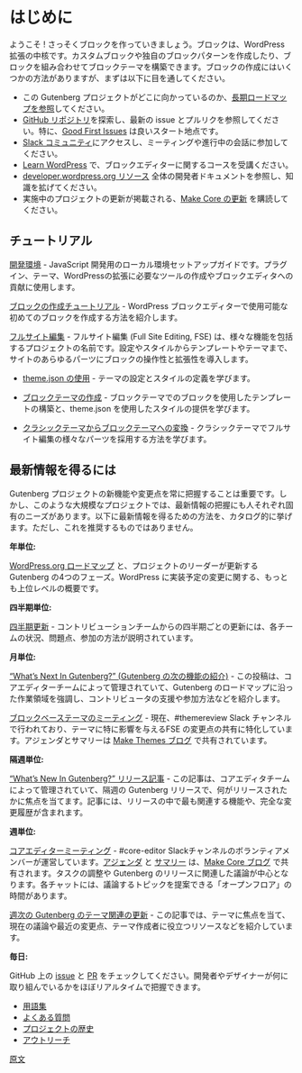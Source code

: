 <!-- 
# Getting Started
 -->
# はじめに

<!-- 
Welcome! Let's get started building with blocks. Blocks are at the core of extending WordPress. You can create custom blocks, your own block patterns, or combine them together to build a block theme. At a high level, here are a few ways to begin your journey but read on to explore more:
 -->
ようこそ ! さっそくブロックを作っていきましょう。ブロックは、WordPress 拡張の中核です。カスタムブロックや独自のブロックパターンを作成したり、ブロックを組み合わせてブロックテーマを構築できます。ブロックの作成にはいくつかの方法がありますが、まずは以下に目を通してください。

<!-- 
- Learn more about where this work is going by [reviewing the long term roadmap](https://wordpress.org/about/roadmap/).
- Explore the [GitHub repo](https://github.com/WordPress/gutenberg/) to see the latest issues and PRs folks are working on, especially [Good First Issues](https://github.com/WordPress/gutenberg/issues?q=is%3Aopen+is%3Aissue+label%3A%22Good+First+Issue%22).
- Join the [Slack community](https://make.wordpress.org/chat/) to join meetings, ongoing conversations, and more. 
- Take courses on how to use the block editor and more on [Learn WordPress](https://learn.wordpress.org/). 
- Expand your knowledge by reviewing more developer docs at the overall [developer.wordpress.org resource](https://developer.wordpress.org/).
- Subscribe to [updates on Make Core](https://make.wordpress.org/core/), the main site where ongoing project updates happen.
 -->
- この Gutenberg プロジェクトがどこに向かっているのか、[長期ロードマップを参照](https://wordpress.org/about/roadmap/)してください。
- [GitHub リポジトリ](https://github.com/WordPress/gutenberg/)を探索し、最新の issue とプルリクを参照してください。特に、[Good First Issues](https://github.com/WordPress/gutenberg/issues?q=is%3Aopen+is%3Aissue+label%3A%22Good+First+Issue%22) は良いスタート地点です。
- [Slack コミュニティ](https://make.wordpress.org/chat/)にアクセスし、ミーティングや進行中の会話に参加してください。
- [Learn WordPress](https://learn.wordpress.org/) で、ブロックエディターに関するコースを受講ください。 
- [developer.wordpress.org リソース](https://developer.wordpress.org/) 全体の開発者ドキュメントを参照し、知識を拡げてください。
- 実施中のプロジェクトの更新が掲載される、[Make Core の更新](https://make.wordpress.org/core/) を購読してください。

<!-- 
## Tutorials
 -->
## チュートリアル

<!-- 
[Development Environment](/docs/getting-started/devenv/README.md) - A guide to setup your local environment for JavaScript development for creating plugins, themes, and the tools you will need to extend WordPress or contribute to the block editor.
 -->
[開発環境](https://ja.wordpress.org/team/handbook/block-editor/getting-started/devenv/) - JavaScript 開発用のローカル環境セットアップガイドです。プラグイン、テーマ、WordPressの拡張に必要なツールの作成やブロックエディタへの貢献に使用します。

<!-- 
[Create a Block Tutorial](/docs/getting-started/create-block/README.md) - Learn how to create your first block for the WordPress block editor.
 -->
[ブロックの作成チュートリアル](https://ja.wordpress.org/team/handbook/block-editor/getting-started/create-block/) - WordPress ブロックエディターで使用可能な初めてのブロックを作成する方法を紹介します。

<!-- 
[Full Site Editing](/docs/getting-started/full-site-editing.md) - Full Site Editing (FSE) is an umbrella project name for the collection of features that bring the experience and extendability of blocks to all parts of your site—from settings and styles, to templates and themes, and more.
 -->
[フルサイト編集](https://ja.wordpress.org/team/handbook/block-editor/getting-started/full-site-editing/) - フルサイト編集 (Full Site Editing, FSE) は、様々な機能を包括するプロジェクトの名前です。設定やスタイルからテンプレートやテーマまで、サイトのあらゆるパーツにブロックの操作性と拡張性を導入します。

<!-- 
-   Learn [about using theme.json](/docs/how-to-guides/themes/theme-json.md) to define settings and styles for your theme.
 -->
-   [theme.json の使用](https://ja.wordpress.org/team/handbook/block-editor/how-to-guides/themes/theme-json/) - テーマの設定とスタイルの定義を学びます。

<!-- 
-   [Create a Block Theme](/docs/how-to-guides/themes/create-block-theme.md) - Learn how block themes use blocks to build templates and the theme.json to provide styles.
 -->
-   [ブロックテーマの作成](https://ja.wordpress.org/team/handbook/block-editor/how-to-guides/themes/create-block-theme/) - ブロックテーマでのブロックを使用したテンプレートの構築と、theme.json を使用したスタイルの提供を学びます。

<!-- 
-   [Convert a Classic Theme to a Block Theme](https://developer.wordpress.org/themes/block-themes/converting-a-classic-theme-to-a-block-theme/) - Learn how to adopt various pieces of full site editing in your classic theme.
 -->
-   [クラシックテーマからブロックテーマへの変換](https://developer.wordpress.org/themes/block-themes/converting-a-classic-theme-to-a-block-theme/) - クラシックテーマでフルサイト編集の様々なパーツを採用する方法を学びます。

<!-- 
## Ways to Stay Informed
 -->
## 最新情報を得るには

<!-- 
New features and changes are important to keep up to date on as the Gutenberg project continues. Each person will have their own unique needs in keeping up with a project of this scale. What follows is more of a catalogue of ways to keep up rather than a recommendation for how to do so. 
 -->
Gutenberg プロジェクトの新機能や変更点を常に把握することは重要です。しかし、このような大規模なプロジェクトでは、最新情報の把握にも人それぞれ固有のニーズがあります。以下に最新情報を得るための方法を、カタログ的に挙げます。ただし、これを推奨するものではありません。

<!-- 
**Yearly:**
 -->
**年単位:**

<!-- 
The [WordPress.org Roadmap](https://wordpress.org/about/roadmap/) with Four Phases of Gutenberg updated by project leadership. This is the highest level overview of the changes coming to WordPress.
 -->
[WordPress.org ロードマップ](https://wordpress.org/about/roadmap/) と、プロジェクトのリーダーが更新する Gutenberg の4つのフェーズ。WordPress に実装予定の変更に関する、もっとも上位レベルの概要です。

<!-- 
**Quarterly:**
 -->
**四半期単位:**

<!-- 
[Quarterly Updates](https://make.wordpress.org/updates/tag/quarterly-updates/) from Contribution Teams. These updates give an overview on what each team is working on, struggling with, and how to get involved.
 -->
[四半期更新](https://make.wordpress.org/updates/tag/quarterly-updates/) - コントリビューションチームからの四半期ごとの更新には、各チームの状況、問題点、参加の方法が説明されています。

<!-- 
**Monthly:**
 -->
**月単位:**

<!-- 
[“What’s Next In Gutenberg?” posts](https://make.wordpress.org/core/tag/gutenberg-next/). These updates are wrangled by the Core Editor team and highlight areas of work aligned with the Gutenberg roadmap for contributors to help, how to get involved, and more. 
 -->
[“What’s Next In Gutenberg?” (Gutenberg の次の機能の紹介)](https://make.wordpress.org/core/tag/gutenberg-next/) - この投稿は、コアエディターチームによって管理されていて、Gutenberg のロードマップに沿った作業領域を強調し、コントリビュータの支援や参加方法などを紹介します。

<!-- 
[Block Based Themes Meeting](https://make.wordpress.org/themes/tags/block-based-meeting/). These meetings are currently wrangled in the #themereview Slack channel and are dedicated to sharing FSE changes that will specifically impact themes. Agendas and summaries are shared on the [Make Themes blog](https://make.wordpress.org/themes/). 
 -->
[ブロックベーステーマのミーティング](https://make.wordpress.org/themes/tags/block-based-meeting/) - 現在、#themereview Slack チャンネルで行われており、テーマに特に影響を与えるFSE の変更点の共有に特化しています。アジェンダとサマリーは [Make Themes ブログ](https://make.wordpress.org/themes/) で共有されています。

<!-- 
**Biweekly:**
 -->
**隔週単位:**

<!-- 
[“What’s New In Gutenberg?” release posts](https://make.wordpress.org/core/tag/gutenberg-new/). These updates are wrangled by the Core Editor team and focus on what’s been released in each biweekly Gutenberg release. They include the most relevant features released and a full changelog.
 -->
[“What’s New In Gutenberg?” リリース記事](https://make.wordpress.org/core/tag/gutenberg-new/) - この記事は、コアエディタチームによって管理されていて、隔週の Gutenberg リリースで、何がリリースされたかに焦点を当てます。記事には、リリースの中で最も関連する機能や、完全な変更履歴が含まれます。

<!-- 
**Weekly:**
 -->
**週単位:**

<!-- 
[Core Editor meetings](https://make.wordpress.org/core/tag/core-editor-summary/). These meetings are wrangled by volunteer members in the #core-editor Slack channel. [Agendas](https://make.wordpress.org/core/tag/core-editor-summary/) and [summaries](https://make.wordpress.org/core/tag/core-editor-summary/) are shared on the [Make Core blog](https://make.wordpress.org/core/). They focus on task coordination and relevant discussions around Gutenberg releases. There is an Open Floor period in each chat where people can suggest topics to discuss.
 -->
[コアエディターミーティング](https://make.wordpress.org/core/tag/core-editor-summary/) -  #core-editor Slackチャンネルのボランティアメンバーが運営しています。[アジェンダ](https://make.wordpress.org/core/tag/core-editor-summary/) と [サマリー](https://make.wordpress.org/core/tag/core-editor-summary/) は、[Make Core ブログ](https://make.wordpress.org/core/) で共有されます。タスクの調整や Gutenberg のリリースに関連した議論が中心となります。各チャットには、議論するトピックを提案できる「オープンフロア」の時間があります。

<!-- 
[Weekly Theme Related Gutenberg Updates](https://make.wordpress.org/themes/tags/gutenberg-themes-roundup/). These posts are focused on themes, including everything from current discussions to recent changes, as well as helpful resources for theme authors. 
 -->
[週次の Gutenberg のテーマ関連の更新](https://make.wordpress.org/themes/tags/gutenberg-themes-roundup/) - この記事では、テーマに焦点を当て、現在の議論や最近の変更点、テーマ作成者に役立つリソースなどを紹介しています。

<!-- 
**Daily:**
 -->
**毎日:**

<!-- 
Checking in on [issues](https://github.com/WordPress/gutenberg/issues) and [PRs](https://github.com/WordPress/gutenberg/pulls) on GitHub. This will give you a nearly real-time understanding of what’s being worked on by the developers and designers. 
 -->
GitHub 上の [issue](https://github.com/WordPress/gutenberg/issues) と [PR](https://github.com/WordPress/gutenberg/pulls) をチェックしてください。開発者やデザイナーが何に取り組んでいるかをほぼリアルタイムで把握できます。 

<!--
-   [Glossary](/docs/explanations/glossary.md)
-   [Frequently Asked Questions](/docs/explanations/faq.md)
-   [Project History](/docs/explanations/history.md)
-   [Outreach](/docs/getting-started/outreach.md)
 -->
-   [用語集](https://ja.wordpress.org/team/handbook/block-editor/explanations/glossary/)
-   [よくある質問](https://ja.wordpress.org/team/handbook/block-editor/explanations/faq/)
-   [プロジェクトの歴史](https://ja.wordpress.org/team/handbook/block-editor/explanations/history/)
-   [アウトリーチ](https://ja.wordpress.org/team/handbook/block-editor/getting-started/outreach/)

[原文](https://github.com/WordPress/gutenberg/blob/trunk/docs/getting-started/README.md)